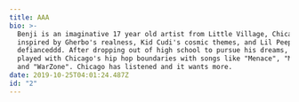 ```yaml
---
title: AAA
bio: >-
  Benji is an imaginative 17 year old artist from Little Village, Chicago. He's
  inspired by Gherbo's realness, Kid Cudi's cosmic themes, and Lil Peep's
  defianceddd. After dropping out of high school to pursue his dreams, Benji has
  played with Chicago's hip hop boundaries with songs like "Menace", "Monster",
  and "WarZone". Chicago has listened and it wants more.
date: 2019-10-25T04:01:24.487Z
id: "2"
---
```

